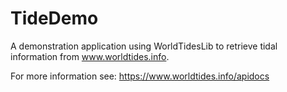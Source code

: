 # TideDemo
A demonstration application using WorldTidesLib to retrieve tidal information from www.worldtides.info.

For more information see: https://www.worldtides.info/apidocs
